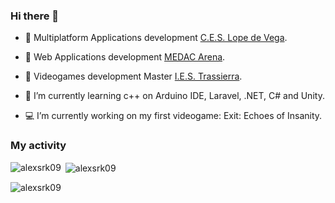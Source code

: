 ### Hi there 👋

- 🔭 Multiplatform Applications development [C.E.S. Lope de Vega](https://www.ceslopedevega.com/).
- 🔭 Web Applications development [MEDAC Arena](https://medac.es/fp-cordoba/escritora-maria-goyri-sn).
- 🔭 Videogames development Master [I.E.S. Trassierra](https://www.iestrassierra.com/).

- 🌱 I’m currently learning c++ on Arduino IDE, Laravel, .NET, C# and Unity.

- 💻 I’m currently working on my first videogame: Exit: Echoes of Insanity.

### My activity
<img  align="left" src="https://github-readme-stats.vercel.app/api/top-langs?username=alexsrk09&show_icons=true&locale=en&layout=compact" alt="alexsrk09"/>

<p>&nbsp;<img align="center" src="https://github-readme-stats.vercel.app/api?username=alexsrk09&show_icons=true&locale=en" alt="alexsrk09" /></p>


<img src="https://komarev.com/ghpvc/?username=alexsrk09&label=Profile%20views&color=0e75b6&style=flat" alt="alexsrk09"/>

<!--
**alexsrk09/alexsrk09** is a ✨ _special_ ✨ repository because its `README.md` (this file) appears on your GitHub profile.

Here are some ideas to get you started:

- 🔭 I’m currently working on ...
- 🌱 I’m currently learning ...
- 👯 I’m looking to collaborate on ...
- 🤔 I’m looking for help with ...
- 💬 Ask me about ...
- 📫 How to reach me: ...
- 😄 Pronouns: ...
- ⚡ Fun fact: ...
-->
